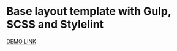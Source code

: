 # Base layout template with Gulp, SCSS and Stylelint
[DEMO LINK](https://HubertKlamann.github.io/landing_store-nothing/)
